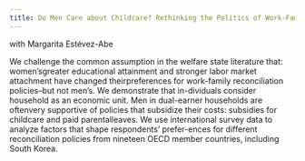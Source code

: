 ```yaml
---
title: Do Men Care about Childcare? Rethinking the Politics of Work-Family Reconciliation
---
```


with Margarita Estévez-Abe

We challenge the common assumption in the welfare state literature that: women’sgreater educational attainment and stronger labor market attachment have changed theirpreferences for work-family reconciliation policies–but not men’s. We demonstrate that in-dividuals consider household as an economic unit. Men in dual-earner households are oftenvery supportive of policies that subsidize their costs: subsidies for childcare and paid parentalleaves. We use international survey data to analyze factors that shape respondents’ prefer-ences for different reconciliation policies from nineteen OECD member countries, including South Korea.

